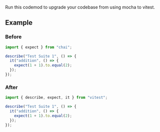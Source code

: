 Run this codemod to upgrade your codebase from using mocha to vitest.

## Example

### Before

```ts
import { expect } from "chai";

describe("Test Suite 1", () => {
  it("addition", () => {
    expect(1 + 1).to.equal(2);
  });
});
```

### After

```ts
import { describe, expect, it } from "vitest";

describe("Test Suite 1", () => {
  it("addition", () => {
    expect(1 + 1).to.equal(2);
  });
});
```
